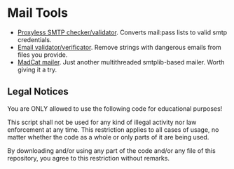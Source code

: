 # Mail Tools
- [Proxyless SMTP checker/validator](https://github.com/aels/mailtools/tree/main/smtp-checker). Converts mail:pass lists to valid smtp credentials.
- [Email validator/verificator](https://github.com/aels/mailtools/tree/main/remove-dangerous-emails). Remove strings with dangerous emails from files you provide.
- [MadCat mailer](https://github.com/aels/mailtools/tree/main/mass-mailer). Just another multithreaded smtplib-based mailer. Worth giving it a try.
## Legal Notices
You are ONLY allowed to use the following code for educational purposes!

This script shall not be used for any kind of illegal activity nor law enforcement at any time. This restriction applies to all cases of usage, no matter whether the code as a whole or only parts of it are being used.

By downloading and/or using any part of the code and/or any file of this repository, you agree to this restriction without remarks.
